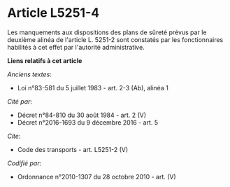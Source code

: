# Article L5251-4

Les manquements aux dispositions des plans de sûreté prévus par le deuxième alinéa de l'article L. 5251-2 sont constatés par
les fonctionnaires habilités à cet effet par l'autorité administrative.

**Liens relatifs à cet article**

_Anciens textes_:

  - Loi n°83-581 du 5 juillet 1983 - art. 2-3 (Ab), alinéa 1

_Cité par_:

  - Décret n°84-810 du 30 août 1984 - art. 2 (V)
  - Décret n°2016-1693 du 9 décembre 2016 - art. 5

_Cite_:

  - Code des transports - art. L5251-2 (V)

_Codifié par_:

  - Ordonnance n°2010-1307 du 28 octobre 2010 - art. (V)
